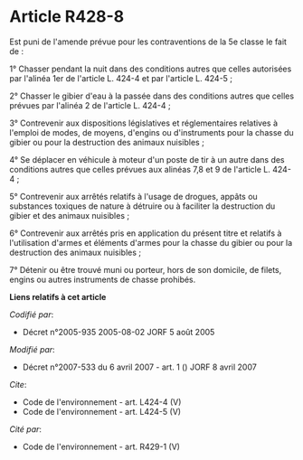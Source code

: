 # Article R428-8

Est puni de l'amende prévue pour les contraventions de la 5e classe le fait de : 

1° Chasser pendant la nuit dans des conditions autres que celles autorisées par l'alinéa 1er de l'article L. 424-4 et par
l'article L. 424-5 ; 

2° Chasser le gibier d'eau à la passée dans des conditions autres que celles prévues par l'alinéa 2 de l'article L. 424-4 ; 

3° Contrevenir aux dispositions législatives et réglementaires relatives à l'emploi de modes, de moyens, d'engins ou
d'instruments pour la chasse du gibier ou pour la destruction des animaux nuisibles ; 

4° Se déplacer en véhicule à moteur d'un poste de tir à un autre dans des conditions autres que celles prévues aux alinéas
7,8 et 9 de l'article L. 424-4 ; 

5° Contrevenir aux arrêtés relatifs à l'usage de drogues, appâts ou substances toxiques de nature à détruire ou à faciliter
la destruction du gibier et des animaux nuisibles ; 

6° Contrevenir aux arrêtés pris en application du présent titre et relatifs à l'utilisation d'armes et éléments d'armes pour
la chasse du gibier ou pour la destruction des animaux nuisibles ; 

7° Détenir ou être trouvé muni ou porteur, hors de son domicile, de filets, engins ou autres instruments de chasse prohibés.

**Liens relatifs à cet article**

_Codifié par_:

  - Décret n°2005-935 2005-08-02 JORF 5 août 2005

_Modifié par_:

  - Décret n°2007-533 du 6 avril 2007 - art. 1 () JORF 8 avril 2007

_Cite_:

  - Code de l'environnement - art. L424-4 (V)
  - Code de l'environnement - art. L424-5 (V)

_Cité par_:

  - Code de l'environnement - art. R429-1 (V)
